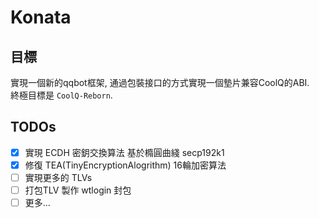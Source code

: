 # Konata

## 目標
 實現一個新的qqbot框架, 通過包裝接口的方式實現一個墊片兼容CoolQ的ABI.  
 終極目標是 `CoolQ-Reborn`.

## TODOs
 - [x] 實現 ECDH 密鈅交換算法 基於橢圓曲綫 secp192k1
 - [x] 修復 TEA(TinyEncryptionAlogrithm) 16輪加密算法
 - [ ] 實現更多的 TLVs
 - [ ] 打包TLV 製作 wtlogin 封包
 - [ ] 更多...
